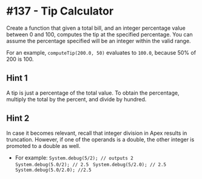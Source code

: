 # #137 - Tip Calculator

Create a function that given a total bill, and an integer percentage value between 0 and 100, computes the tip at the specified percentage. You can assume the percentage specified will be an integer within the valid range.

For an example, <code>computeTip(200.0, 50)</code> evaluates to <code>100.0</code>, because 50% of 200 is 100.

## Hint 1
A tip is just a percentage of the total value. To obtain the percentage, multiply the total by the percent, and divide by hundred.

## Hint 2
In case it becomes relevant, recall that integer division in Apex results in truncation. However, if one of the operands is a double, the other integer is promoted to a double as well. 

- For example:
<code>System.debug(5/2); // outputs 2 System.debug(5.0/2); // 2.5 </code>
<code>System.debug(5/2.0); // 2.5 System.debug(5.0/2.0); //2.5</code>